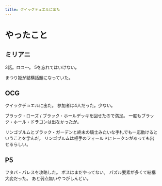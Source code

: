 ```yaml
---
title: クイックデュエルに出た
---
```


# やったこと

## ミリアニ

3話。ロコ〜。
5を忘れてはいけない。

まつり姫が結構話題になっていた。

## OCG

クイックデュエルに出た。
参加者は4人だった。少ない。

ブラック・ローズ / ブラック・ホールデッキを回せたので満足。
一度もブラック・ホール・ドラゴンは出なかったが。

リンゴブルムとブラック・ガーデンと終末の騎士みたいな手札でも一応動けるということを学んだ。
リンゴブルムは相手のフィールドにトークンがあっても出せるらしい。

## P5

フタバ・パレスを攻略した。
ボスはまだやってない。
パズル要素が多くて結構大変だった。
あと弱点無いやつがしんどい。
